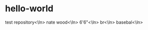# hello-world
<ln>test repository<\ln>
<ln>nate wood<\ln>
<ln>6'6"<\ln>
<ln>br<\ln>
<ln>basebal<\ln>
